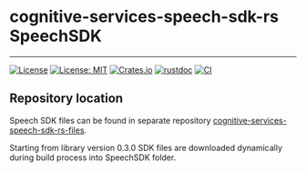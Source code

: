 # cognitive-services-speech-sdk-rs SpeechSDK

---
[![License](https://img.shields.io/badge/License-Apache-blue.svg)](LICENSE-APACHE)
[![License: MIT](https://img.shields.io/badge/License-MIT-yellow.svg)](LICENSE-MIT)
[![Crates.io][crates-badge]][crates-url]
[![rustdoc][rustdoc-badge]][rustdoc-url]
[![CI](https://github.com/jabber-tools/cognitive-services-speech-sdk-rs/actions/workflows/github-actions-rust-ci.yml/badge.svg)](https://github.com/jabber-tools/cognitive-services-speech-sdk-rs/actions/workflows/github-actions-rust-ci.yml)

[crates-badge]: https://img.shields.io/crates/v/cognitive-services-speech-sdk-rs.svg
[crates-url]: https://crates.io/crates/cognitive-services-speech-sdk-rs
[rustdoc-badge]: https://img.shields.io/badge/rustdoc-0.2.2-green.svg
[rustdoc-url]: https://jabber-tools.github.io/cognitive_services_speech_sdk_rs/doc/0.3.0/cognitive_services_speech_sdk_rs/index.html

## Repository location

Speech SDK files can be found in separate repository [cognitive-services-speech-sdk-rs-files](https://github.com/jabber-tools/cognitive-services-speech-sdk-rs-files).

Starting from library version 0.3.0 SDK files are downloaded dynamically during build process into SpeechSDK folder.